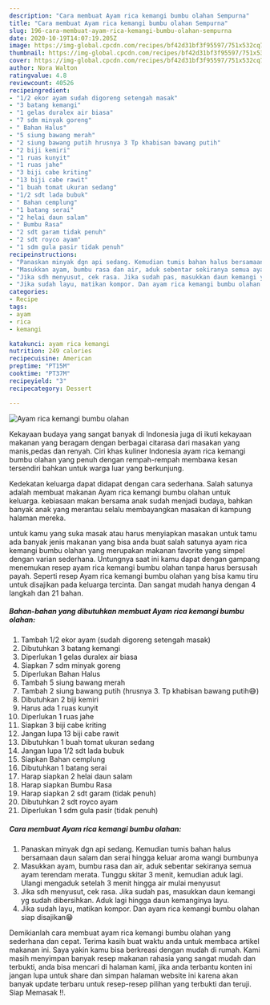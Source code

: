 ```yaml
---
description: "Cara membuat Ayam rica kemangi bumbu olahan Sempurna"
title: "Cara membuat Ayam rica kemangi bumbu olahan Sempurna"
slug: 196-cara-membuat-ayam-rica-kemangi-bumbu-olahan-sempurna
date: 2020-10-19T14:07:19.205Z
image: https://img-global.cpcdn.com/recipes/bf42d31bf3f95597/751x532cq70/ayam-rica-kemangi-bumbu-olahan-foto-resep-utama.jpg
thumbnail: https://img-global.cpcdn.com/recipes/bf42d31bf3f95597/751x532cq70/ayam-rica-kemangi-bumbu-olahan-foto-resep-utama.jpg
cover: https://img-global.cpcdn.com/recipes/bf42d31bf3f95597/751x532cq70/ayam-rica-kemangi-bumbu-olahan-foto-resep-utama.jpg
author: Nora Walton
ratingvalue: 4.8
reviewcount: 40526
recipeingredient:
- "1/2 ekor ayam sudah digoreng setengah masak"
- "3 batang kemangi"
- "1 gelas duralex air biasa"
- "7 sdm minyak goreng"
- " Bahan Halus"
- "5 siung bawang merah"
- "2 siung bawang putih hrusnya 3 Tp khabisan bawang putih"
- "2 biji kemiri"
- "1 ruas kunyit"
- "1 ruas jahe"
- "3 biji cabe kriting"
- "13 biji cabe rawit"
- "1 buah tomat ukuran sedang"
- "1/2 sdt lada bubuk"
- " Bahan cemplung"
- "1 batang serai"
- "2 helai daun salam"
- " Bumbu Rasa"
- "2 sdt garam tidak penuh"
- "2 sdt royco ayam"
- "1 sdm gula pasir tidak penuh"
recipeinstructions:
- "Panaskan minyak dgn api sedang. Kemudian tumis bahan halus bersamaan daun salam dan serai hingga keluar aroma wangi bumbunya"
- "Masukkan ayam, bumbu rasa dan air, aduk sebentar sekiranya semua ayam terendam merata. Tunggu skitar 3 menit, kemudian aduk lagi. Ulangi mengaduk setelah 3 menit hingga air mulai menyusut"
- "Jika sdh menyusut, cek rasa. Jika sudah pas, masukkan daun kemangi yg sudah dibersihkan. Aduk lagi hingga daun kemanginya layu."
- "Jika sudah layu, matikan kompor. Dan ayam rica kemangi bumbu olahan siap disajikan😁"
categories:
- Recipe
tags:
- ayam
- rica
- kemangi

katakunci: ayam rica kemangi 
nutrition: 249 calories
recipecuisine: American
preptime: "PT15M"
cooktime: "PT37M"
recipeyield: "3"
recipecategory: Dessert

---
```



![Ayam rica kemangi bumbu olahan](https://img-global.cpcdn.com/recipes/bf42d31bf3f95597/751x532cq70/ayam-rica-kemangi-bumbu-olahan-foto-resep-utama.jpg)

Kekayaan budaya yang sangat banyak di Indonesia juga di ikuti kekayaan makanan yang beragam dengan berbagai citarasa dari masakan yang manis,pedas dan renyah. Ciri khas kuliner Indonesia ayam rica kemangi bumbu olahan yang penuh dengan rempah-rempah membawa kesan tersendiri bahkan untuk warga luar yang berkunjung.




Kedekatan keluarga dapat didapat dengan cara sederhana. Salah satunya adalah membuat makanan Ayam rica kemangi bumbu olahan untuk keluarga. kebiasaan makan bersama anak sudah menjadi budaya, bahkan banyak anak yang merantau selalu membayangkan masakan di kampung halaman mereka.

untuk kamu yang suka masak atau harus menyiapkan masakan untuk tamu ada banyak jenis makanan yang bisa anda buat salah satunya ayam rica kemangi bumbu olahan yang merupakan makanan favorite yang simpel dengan varian sederhana. Untungnya saat ini kamu dapat dengan gampang menemukan resep ayam rica kemangi bumbu olahan tanpa harus bersusah payah.
Seperti resep Ayam rica kemangi bumbu olahan yang bisa kamu tiru untuk disajikan pada keluarga tercinta. Dan sangat mudah hanya dengan 4 langkah dan 21 bahan.


<!--inarticleads1-->

##### Bahan-bahan yang dibutuhkan membuat Ayam rica kemangi bumbu olahan:

1. Tambah 1/2 ekor ayam (sudah digoreng setengah masak)
1. Dibutuhkan 3 batang kemangi
1. Diperlukan 1 gelas duralex air biasa
1. Siapkan 7 sdm minyak goreng
1. Diperlukan  Bahan Halus
1. Tambah 5 siung bawang merah
1. Tambah 2 siung bawang putih (hrusnya 3. Tp khabisan bawang putih😅)
1. Dibutuhkan 2 biji kemiri
1. Harus ada 1 ruas kunyit
1. Diperlukan 1 ruas jahe
1. Siapkan 3 biji cabe kriting
1. Jangan lupa 13 biji cabe rawit
1. Dibutuhkan 1 buah tomat ukuran sedang
1. Jangan lupa 1/2 sdt lada bubuk
1. Siapkan  Bahan cemplung
1. Dibutuhkan 1 batang serai
1. Harap siapkan 2 helai daun salam
1. Harap siapkan  Bumbu Rasa
1. Harap siapkan 2 sdt garam (tidak penuh)
1. Dibutuhkan 2 sdt royco ayam
1. Diperlukan 1 sdm gula pasir (tidak penuh)




<!--inarticleads2-->

##### Cara membuat  Ayam rica kemangi bumbu olahan:

1. Panaskan minyak dgn api sedang. Kemudian tumis bahan halus bersamaan daun salam dan serai hingga keluar aroma wangi bumbunya
1. Masukkan ayam, bumbu rasa dan air, aduk sebentar sekiranya semua ayam terendam merata. Tunggu skitar 3 menit, kemudian aduk lagi. Ulangi mengaduk setelah 3 menit hingga air mulai menyusut
1. Jika sdh menyusut, cek rasa. Jika sudah pas, masukkan daun kemangi yg sudah dibersihkan. Aduk lagi hingga daun kemanginya layu.
1. Jika sudah layu, matikan kompor. Dan ayam rica kemangi bumbu olahan siap disajikan😁




Demikianlah cara membuat ayam rica kemangi bumbu olahan yang sederhana dan cepat. Terima kasih buat waktu anda untuk membaca artikel makanan ini. Saya yakin kamu bisa berkreasi dengan mudah di rumah. Kami masih menyimpan banyak resep makanan rahasia yang sangat mudah dan terbukti, anda bisa mencari di halaman kami, jika anda terbantu konten ini jangan lupa untuk share dan simpan halaman website ini karena akan banyak update terbaru untuk resep-resep pilihan yang terbukti dan teruji. Siap Memasak !!. 
